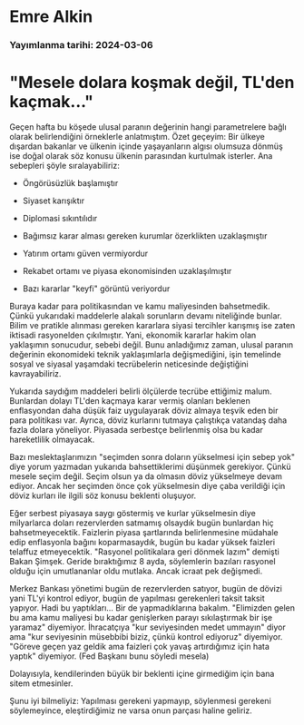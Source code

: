 # Emre Alkin

### Yayımlanma tarihi: 2024-03-06

# "Mesele dolara koşmak değil, TL'den kaçmak..."

Geçen hafta bu köşede ulusal paranın değerinin hangi parametrelere bağlı olarak belirlendiğini örneklerle anlatmıştım. Özet geçeyim: Bir ülkeye dışardan bakanlar ve ülkenin içinde yaşayanların algısı olumsuza dönmüş ise doğal olarak söz konusu ülkenin parasından kurtulmak isterler. Ana sebepleri şöyle sıralayabiliriz:

- Öngörüsüzlük başlamıştır

- Siyaset karışıktır

- Diplomasi sıkıntılıdır

- Bağımsız karar alması gereken kurumlar özerklikten uzaklaşmıştır

- Yatırım ortamı güven vermiyordur

- Rekabet ortamı ve piyasa ekonomisinden uzaklaşılmıştır

- Bazı kararlar "keyfi" görüntü veriyordur

Buraya kadar para politikasından ve kamu maliyesinden bahsetmedik. Çünkü yukarıdaki maddelerle alakalı sorunların devamı niteliğinde bunlar. Bilim ve pratikle alınması gereken kararlara siyasi tercihler karışmış ise zaten iktisadi rasyonelden çıkılmıştır. Yani, ekonomik kararlar hakim olan yaklaşımın sonucudur, sebebi değil. Bunu anladığımız zaman, ulusal paranın değerinin ekonomideki teknik yaklaşımlarla değişmediğini, işin temelinde sosyal ve siyasal yaşamdaki tecrübelerin neticesinde değiştiğini kavrayabiliriz.

Yukarıda saydığım maddeleri belirli ölçülerde tecrübe ettiğimiz malum. Bunlardan dolayı TL'den kaçmaya karar vermiş olanları beklenen enflasyondan daha düşük faiz uygulayarak döviz almaya teşvik eden bir para politikası var. Ayrıca, döviz kurlarını tutmaya çalıştıkça vatandaş daha fazla dolara yöneliyor. Piyasada serbestçe belirlenmiş olsa bu kadar hareketlilik olmayacak.

Bazı meslektaşlarımızın "seçimden sonra doların yükselmesi için sebep yok" diye yorum yazmadan yukarıda bahsettiklerimi düşünmek gerekiyor. Çünkü mesele seçim değil. Seçim olsun ya da olmasın döviz yükselmeye devam ediyor. Ancak her seçimden önce çok yükselmesin diye çaba verildiği için döviz kurları ile ilgili söz konusu beklenti oluşuyor.

Eğer serbest piyasaya saygı göstermiş ve kurlar yükselmesin diye milyarlarca doları rezervlerden satmamış olsaydık bugün bunlardan hiç bahsetmeyecektik. Faizlerin piyasa şartlarında belirlenmesine müdahale edip enflasyonla bağını koparmasaydık, bugün bu kadar yüksek faizleri telaffuz etmeyecektik. "Rasyonel politikalara geri dönmek lazım" demişti Bakan Şimşek. Geride bıraktığımız 8 ayda, söylemlerin bazıları rasyonel olduğu için umutlananlar oldu mutlaka. Ancak icraat pek değişmedi.

Merkez Bankası yönetimi bugün de rezervlerden satıyor, bugün de dövizi yani TL'yi kontrol ediyor, bugün de yapılması gerekenleri taksit taksit yapıyor. Hadi bu yaptıkları… Bir de yapmadıklarına bakalım. "Elimizden gelen bu ama kamu maliyesi bu kadar genişlerken parayı sıkılaştırmak bir işe yaramaz" diyemiyor. İhracatçıya "kur seviyesinden medet ummayın" diyor ama "kur seviyesinin müsebbibi biziz, çünkü kontrol ediyoruz" diyemiyor. "Göreve geçen yaz geldik ama faizleri çok yavaş artırdığımız için hata yaptık" diyemiyor. (Fed Başkanı bunu söyledi mesela)

Dolayısıyla, kendilerinden büyük bir beklenti içine girmediğim için bana sitem etmesinler.

Şunu iyi bilmeliyiz: Yapılması gerekeni yapmayıp, söylenmesi gerekeni söylemeyince, eleştirdiğimiz ne varsa onun parçası haline geliriz.



